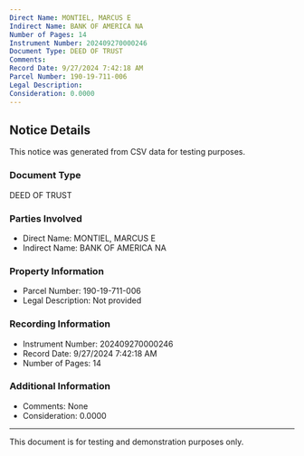 ```yaml
---
Direct Name: MONTIEL, MARCUS E
Indirect Name: BANK OF AMERICA NA
Number of Pages: 14
Instrument Number: 202409270000246
Document Type: DEED OF TRUST
Comments: 
Record Date: 9/27/2024 7:42:18 AM
Parcel Number: 190-19-711-006
Legal Description: 
Consideration: 0.0000
---
```


## Notice Details

This notice was generated from CSV data for testing purposes.

### Document Type
DEED OF TRUST

### Parties Involved
- Direct Name: MONTIEL, MARCUS E
- Indirect Name: BANK OF AMERICA NA

### Property Information
- Parcel Number: 190-19-711-006
- Legal Description: Not provided

### Recording Information
- Instrument Number: 202409270000246
- Record Date: 9/27/2024 7:42:18 AM
- Number of Pages: 14

### Additional Information
- Comments: None
- Consideration: 0.0000

---

This document is for testing and demonstration purposes only.
